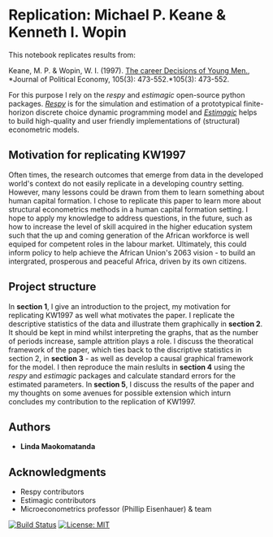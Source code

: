 # Replication: Michael P. Keane & Kenneth I. Wopin
This notebook replicates results from:

Keane, M. P. & Wopin, W. I. (1997). [The career Decisions of Young Men.](https://www.jstor.org/stable/10.1086/262080), 
*Journal of Political Economy, 105(3): 473-552.*105(3): 473-552.

For this purpose l rely on the  *respy* and *estimagic* open-source python packages. [*Respy*](https://github.com/OpenSourceEconomics/respy) is for the simulation and estimation of a prototypical finite-horizon discrete choice dynamic programming model and [*Estimagic*](https://github.com/OpenSourceEconomics/estimagic) helps to build high-quality and user friendly implementations of (structural) econometric models.

## Motivation for replicating KW1997

Often times, the research outcomes that emerge from data in the developed world's context do not easily replicate in a developing country setting. However, many lessons could be drawn from them to learn something about human capital formation. I chose to replicate this paper to learn more about structural econometrics methods in a human capital formation setting. I hope to apply my knowledge to address questions, in the future, such as how to increase the level of skill acquired in the higher education system such that the up and coming generation of the African workforce is well equiped for competent roles in the labour market. Ultimately, this could inform policy to help achieve the African Union's 2063 vision - to build an intergrated, prosperous and peaceful Africa, driven by its own citizens.

## Project structure

In **section 1**, l give an introduction to the project, my motivation for replicating KW1997 as well what motivates the paper. I replicate the descriptive statistics of the data and illustrate them graphically in **section 2**. It should be kept in mind whilst interpreting the graphs, that as the number of periods increase, sample attrition plays a role. l discuss the theoratical framework of the paper, which ties back to the discriptive statistics in section 2, in **section 3** - as well as develop a causal graphical framework for the model.  I then reproduce the main reslults in **section 4** using the *respy* and *estimagic* packages and calculate standard errors for the estimated parameters. In **section 5**, l discuss the results of the paper and my thoughts on some avenues for possible extension which inturn concludes my contribution to the replication of KW1997.

## Authors

* **Linda Maokomatanda** 

## Acknowledgments

* Respy contributors
* Estimagic contributors
* Microeconometrics professor (Phillip Eisenhauer) & team


[![Build Status](https://travis-ci.org/HumanCapitalAnalysis/student-project-lindamaok899.svg?branch=lindamaok899)](https://travis-ci.org/HumanCapitalAnalysis/student-project-lindamaok899) [![License: MIT](https://img.shields.io/badge/License-MIT-blue.svg)](HumanCapitalAnalysis/student-project-template/blob/master/LICENSE)
